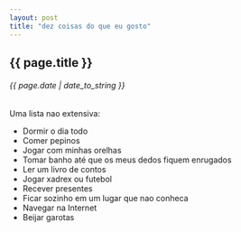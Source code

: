 ```yaml
---
layout: post
title: "dez coisas do que eu gosto"
---
```


## {{ page.title }}
###### {{ page.date | date_to_string }}

Uma lista nao extensiva:

- Dormir o dia todo
- Comer pepinos
- Jogar com minhas orelhas
- Tomar banho até que os meus dedos fiquem enrugados
- Ler um livro de contos
- Jogar xadrex ou futebol
- Recever presentes
- Ficar sozinho em um lugar que nao conheca
- Navegar na Internet
- Beijar garotas
